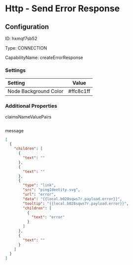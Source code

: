 # Http - Send Error Response
## Configuration
ID:  hxmqf7sb52

Type: CONNECTION 

CapabilityName: createErrorResponse

### Settings
| Setting | Value  |
| :------------------------ | ---------------------------------------- |
| Node Background Color | #ffc8c1ff | 






### Additional Properties
claimsNameValuePairs
```
```


message
```json 
[
  {
    "children": [
      {
        "text": ""
      },
      {
        "text": ""
      },
      {
        "type": "link",
        "src": "pingIdentity.svg",
        "url": "error",
        "data": "{{local.b028sqws7r.payload.error}}",
        "tooltip": "{{local.b028sqws7r.payload.error}}",
        "children": [
          {
            "text": "error"
          }
        ]
      },
      {
        "text": ""
      }
    ]
  }
]
```




